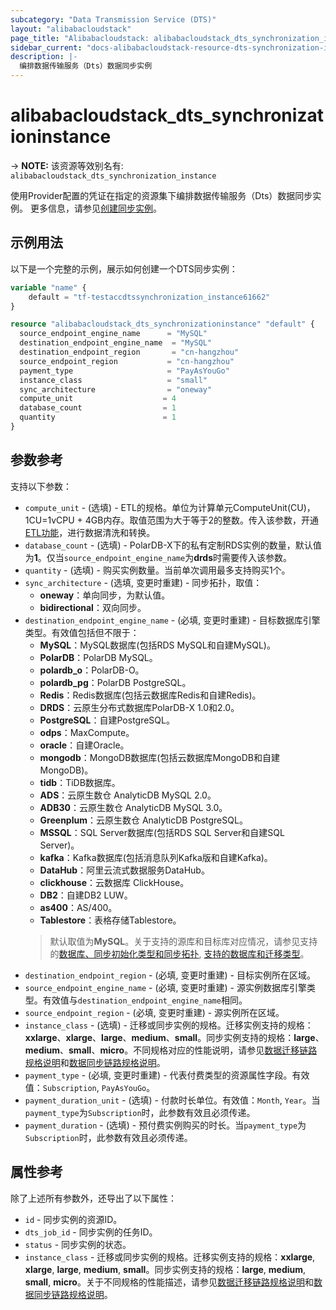 ```yaml
---
subcategory: "Data Transmission Service (DTS)"
layout: "alibabacloudstack"
page_title: "Alibabacloudstack: alibabacloudstack_dts_synchronization_instance"
sidebar_current: "docs-alibabacloudstack-resource-dts-synchronization-instance"
description: |-
  编排数据传输服务（Dts）数据同步实例
---
```


# alibabacloudstack_dts_synchronizationinstance
-> **NOTE:** 该资源等效别名有: `alibabacloudstack_dts_synchronization_instance`

使用Provider配置的凭证在指定的资源集下编排数据传输服务（Dts）数据同步实例。
更多信息，请参见[创建同步实例](https://help.aliyun.com/document_detail/209156.html)。

## 示例用法

以下是一个完整的示例，展示如何创建一个DTS同步实例：

```terraform
variable "name" {
    default = "tf-testaccdtssynchronization_instance61662"
}

resource "alibabacloudstack_dts_synchronizationinstance" "default" {
  source_endpoint_engine_name      = "MySQL"
  destination_endpoint_engine_name  = "MySQL"
  destination_endpoint_region       = "cn-hangzhou"
  source_endpoint_region           = "cn-hangzhou"
  payment_type                     = "PayAsYouGo"
  instance_class                   = "small"
  sync_architecture                = "oneway"
  compute_unit                    = 4
  database_count                  = 1
  quantity                        = 1
}
```

## 参数参考

支持以下参数：

* `compute_unit` - (选填) - ETL的规格。单位为计算单元ComputeUnit(CU)，1CU=1vCPU + 4GB内存。取值范围为大于等于2的整数。传入该参数，开通[ETL功能](https://help.aliyun.com/document_detail/212324.html)，进行数据清洗和转换。
* `database_count` - (选填) - PolarDB-X下的私有定制RDS实例的数量，默认值为**1**。仅当`source_endpoint_engine_name`为**drds**时需要传入该参数。
* `quantity` - (选填) - 购买实例数量。当前单次调用最多支持购买1个。
* `sync_architecture` - (选填, 变更时重建) - 同步拓扑，取值：
  - **oneway**：单向同步，为默认值。
  - **bidirectional**：双向同步。
* `destination_endpoint_engine_name` - (必填, 变更时重建) - 目标数据库引擎类型。有效值包括但不限于：
  - **MySQL**：MySQL数据库(包括RDS MySQL和自建MySQL)。
  - **PolarDB**：PolarDB MySQL。
  - **polardb_o**：PolarDB-O。
  - **polardb_pg**：PolarDB PostgreSQL。
  - **Redis**：Redis数据库(包括云数据库Redis和自建Redis)。
  - **DRDS**：云原生分布式数据库PolarDB-X 1.0和2.0。
  - **PostgreSQL**：自建PostgreSQL。
  - **odps**：MaxCompute。
  - **oracle**：自建Oracle。
  - **mongodb**：MongoDB数据库(包括云数据库MongoDB和自建MongoDB)。
  - **tidb**：TiDB数据库。
  - **ADS**：云原生数仓 AnalyticDB MySQL 2.0。
  - **ADB30**：云原生数仓 AnalyticDB MySQL 3.0。
  - **Greenplum**：云原生数仓 AnalyticDB PostgreSQL。
  - **MSSQL**：SQL Server数据库(包括RDS SQL Server和自建SQL Server)。
  - **kafka**：Kafka数据库(包括消息队列Kafka版和自建Kafka)。
  - **DataHub**：阿里云流式数据服务DataHub。
  - **clickhouse**：云数据库 ClickHouse。
  - **DB2**：自建DB2 LUW。
  - **as400**：AS/400。
  - **Tablestore**：表格存储Tablestore。
  > 默认取值为**MySQL**。关于支持的源库和目标库对应情况，请参见支持的[数据库、同步初始化类型和同步拓扑](https://help.aliyun.com/document_detail/130744.html), [支持的数据库和迁移类型](https://help.aliyun.com/document_detail/26618.html)。
* `destination_endpoint_region` - (必填, 变更时重建) - 目标实例所在区域。
* `source_endpoint_engine_name` - (必填, 变更时重建) - 源实例数据库引擎类型。有效值与`destination_endpoint_engine_name`相同。
* `source_endpoint_region` - (必填, 变更时重建) - 源实例所在区域。
* `instance_class` - (选填) - 迁移或同步实例的规格。迁移实例支持的规格：**xxlarge**、**xlarge**、**large**、**medium**、**small**。同步实例支持的规格：**large**、**medium**、**small**、**micro**。不同规格对应的性能说明，请参见[数据迁移链路规格说明](https://help.aliyun.com/document_detail/26606.html)和[数据同步链路规格说明](https://help.aliyun.com/document_detail/26605.html)。
* `payment_type` - (必填, 变更时重建) - 代表付费类型的资源属性字段。有效值：`Subscription`, `PayAsYouGo`。
* `payment_duration_unit` - (选填) - 付款时长单位。有效值：`Month`, `Year`。当`payment_type`为`Subscription`时，此参数有效且必须传递。
* `payment_duration` - (选填) - 预付费实例购买的时长。当`payment_type`为`Subscription`时，此参数有效且必须传递。

## 属性参考

除了上述所有参数外，还导出了以下属性：

* `id` - 同步实例的资源ID。
* `dts_job_id` - 同步实例的任务ID。
* `status` - 同步实例的状态。
* `instance_class` - 迁移或同步实例的规格。迁移实例支持的规格：**xxlarge**, **xlarge**, **large**, **medium**, **small**。同步实例支持的规格：**large**, **medium**, **small**, **micro**。关于不同规格的性能描述，请参见[数据迁移链路规格说明](https://help.aliyun.com/document_detail/26606.html)和[数据同步链路规格说明](https://help.aliyun.com/document_detail/26605.html)。
